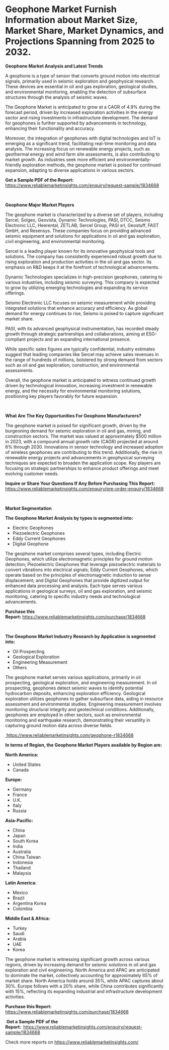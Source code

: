<p><h1>Geophone Market Furnish Information about Market Size, Market Share, Market Dynamics, and Projections Spanning from 2025 to 2032.</h1></p><p><strong>Geophone Market Analysis and Latest Trends</strong></p>
<p><p>A geophone is a type of sensor that converts ground motion into electrical signals, primarily used in seismic exploration and geophysical research. These devices are essential in oil and gas exploration, geological studies, and environmental monitoring, enabling the detection of subsurface structures through the analysis of seismic waves.</p><p>The Geophone Market is anticipated to grow at a CAGR of 4.9% during the forecast period, driven by increased exploration activities in the energy sector and rising investments in infrastructure development. The demand for geophones is further supported by advancements in technology, enhancing their functionality and accuracy. </p><p>Moreover, the integration of geophones with digital technologies and IoT is emerging as a significant trend, facilitating real-time monitoring and data analysis. The increasing focus on renewable energy projects, such as geothermal energy and wind farm site assessments, is also contributing to market growth. As industries seek more efficient and environmentally-friendly exploration methods, the geophone market is poised for continued expansion, adapting to diverse applications in various sectors.</p></p>
<p><strong>Get a Sample PDF of the Report:&nbsp;</strong> <a href="https://www.reliablemarketinsights.com/enquiry/request-sample/1834668?utm_campaign=1894&utm_medium=2&utm_source=Github&utm_content=ia&utm_term=22022025&utm_id=geophone">https://www.reliablemarketinsights.com/enquiry/request-sample/1834668</a></p>
<p>&nbsp;</p>
<p><strong>Geophone Major Market Players</strong></p>
<p><p>The geophone market is characterized by a diverse set of players, including Sercel, Solgeo, Geovista, Dynamic Technologies, PASI, DTCC, Seismo Electronic LLC, Heerental, ZETLAB, Sercel Group, PASI srl, Geostuff, FAST GmbH, and Resensys. These companies focus on providing advanced seismic equipment and solutions for applications in oil and gas exploration, civil engineering, and environmental monitoring.</p><p>Sercel is a leading player known for its innovative geophysical tools and solutions. The company has consistently experienced robust growth due to rising exploration and production activities in the oil and gas sector. Its emphasis on R&D keeps it at the forefront of technological advancements.</p><p>Dynamic Technologies specializes in high-precision geophones, catering to various industries, including seismic surveying. This company is expected to grow by utilizing emerging technologies and expanding its service offerings.</p><p>Seismo Electronic LLC focuses on seismic measurement while providing integrated solutions that enhance accuracy and efficiency. As global demand for energy continues to rise, Seismo is poised to capture significant market share.</p><p>PASI, with its advanced geophysical instrumentation, has recorded steady growth through strategic partnerships and collaborations, aiming at ESG-compliant projects and an expanding international presence.</p><p>While specific sales figures are typically confidential, industry estimates suggest that leading companies like Sercel may achieve sales revenues in the range of hundreds of millions, bolstered by strong demand from sectors such as oil and gas exploration, construction, and environmental assessments.</p><p>Overall, the geophone market is anticipated to witness continued growth driven by technological innovation, increasing investment in renewable energy, and the necessity for environmental monitoring solutions, positioning key players favorably for future expansion.</p></p>
<p>&nbsp;</p>
<p><strong>What Are The Key Opportunities For Geophone Manufacturers?</strong></p>
<p><p>The geophone market is poised for significant growth, driven by the burgeoning demand for seismic exploration in oil and gas, mining, and construction sectors. The market was valued at approximately $500 million in 2023, with a compound annual growth rate (CAGR) projected at around 6% through 2030. Innovations in sensor technology and increased adoption of wireless geophones are contributing to this trend. Additionally, the rise in renewable energy projects and advancements in geophysical surveying techniques are expected to broaden the application scope. Key players are focusing on strategic partnerships to enhance product offerings and meet evolving customer needs.</p></p>
<p><strong>Inquire or Share Your Questions If Any Before Purchasing This Report:</strong> <a href="https://www.reliablemarketinsights.com/enquiry/pre-order-enquiry/1834668?utm_campaign=1894&utm_medium=2&utm_source=Github&utm_content=ia&utm_term=22022025&utm_id=geophone">https://www.reliablemarketinsights.com/enquiry/pre-order-enquiry/1834668</a></p>
<p>&nbsp;</p>
<p><strong>Market Segmentation</strong></p>
<p><strong>The Geophone Market Analysis by types is segmented into:</strong></p>
<p><ul><li>Electric Geophones</li><li>Piezoelectric Geophones</li><li>Eddy Current Geophones</li><li>Digital Geophone</li></ul></p>
<p><p>The geophone market comprises several types, including Electric Geophones, which utilize electromagnetic principles for ground motion detection; Piezoelectric Geophones that leverage piezoelectric materials to convert vibrations into electrical signals; Eddy Current Geophones, which operate based on the principles of electromagnetic induction to sense displacement; and Digital Geophones that provide digitized output for enhanced data processing and analysis. Each type serves various applications in geological surveys, oil and gas exploration, and seismic monitoring, catering to specific industry needs and technological advancements.</p></p>
<p><strong>Purchase this Report:&nbsp;</strong><a href="https://www.reliablemarketinsights.com/purchase/1834668?utm_campaign=1894&utm_medium=2&utm_source=Github&utm_content=ia&utm_term=22022025&utm_id=geophone">https://www.reliablemarketinsights.com/purchase/1834668</a></p>
<p>&nbsp;</p>
<p><strong>The Geophone Market Industry Research by Application is segmented into:</strong></p>
<p><ul><li>Oil Prospecting</li><li>Geological Exploration</li><li>Engineering Measurement</li><li>Others</li></ul></p>
<p><p>The geophone market serves various applications, primarily in oil prospecting, geological exploration, and engineering measurement. In oil prospecting, geophones detect seismic waves to identify potential hydrocarbon deposits, enhancing exploration efficiency. Geological exploration utilizes geophones to gather subsurface data, aiding in resource assessment and environmental studies. Engineering measurement involves monitoring structural integrity and geotechnical conditions. Additionally, geophones are employed in other sectors, such as environmental monitoring and earthquake research, demonstrating their versatility in capturing ground motion data across diverse fields.</p></p>
<p><a href="https://www.reliablemarketinsights.com/geophone-r1834668?utm_campaign=1894&utm_medium=2&utm_source=Github&utm_content=ia&utm_term=22022025&utm_id=geophone">&nbsp;https://www.reliablemarketinsights.com/geophone-r1834668</a></p>
<p><strong>In terms of Region, the Geophone Market Players available by Region are:</strong></p>
<p>
    <p> <strong> North America: </strong>
        <ul>
            <li>United States</li>
            <li>Canada</li>
        </ul>
        </p> 
    <p> <strong> Europe: </strong>
        <ul>
            <li>Germany</li>
            <li>France</li>
            <li>U.K.</li>
            <li>Italy</li>
            <li>Russia</li>
        </ul>
        </p> 
    <p> <strong> Asia-Pacific: </strong>
        <ul>
            <li>China</li>
            <li>Japan</li>
            <li>South Korea</li>
            <li>India</li>
            <li>Australia</li>
            <li>China Taiwan</li>
            <li>Indonesia</li>
            <li>Thailand</li>
            <li>Malaysia</li>
        </ul>
        </p> 
    <p> <strong> Latin America: </strong>
        <ul>
            <li>Mexico</li>
            <li>Brazil</li>
            <li>Argentina Korea</li>
            <li>Colombia</li>
        </ul>
        </p> 
    <p> <strong> Middle East & Africa: </strong>
        <ul>
            <li>Turkey</li>
            <li>Saudi</li>
            <li>Arabia</li>
            <li>UAE</li>
            <li>Korea</li>
        </ul>
    </p>
    </p>
<p><p>The geophone market is witnessing significant growth across various regions, driven by increasing demand for seismic solutions in oil and gas exploration and civil engineering. North America and APAC are anticipated to dominate the market, collectively accounting for approximately 65% of market share. North America holds around 35%, while APAC captures about 30%. Europe follows with a 20% share, while China contributes significantly with 15%, reflecting its expanding industrial and infrastructure development activities.</p></p>
<p><strong>Purchase this Report: </strong><a href="https://www.reliablemarketinsights.com/purchase/1834668?utm_campaign=1894&utm_medium=2&utm_source=Github&utm_content=ia&utm_term=22022025&utm_id=geophone">https://www.reliablemarketinsights.com/purchase/1834668</a></p>
<p>&nbsp;<strong>Get a Sample PDF of the Report:&nbsp;&nbsp;</strong><a href="https://www.reliablemarketinsights.com/enquiry/request-sample/1834668?utm_campaign=1894&utm_medium=2&utm_source=Github&utm_content=ia&utm_term=22022025&utm_id=geophone">https://www.reliablemarketinsights.com/enquiry/request-sample/1834668</a></p>
<p><strong></strong></p>
<p>Check more reports on <a href="https://www.reliablemarketinsights.com/?utm_campaign=1894&utm_medium=2&utm_source=Github&utm_content=ia&utm_term=22022025&utm_id=geophone">https://www.reliablemarketinsights.com/</a></p>